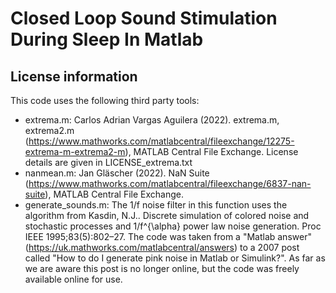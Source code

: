# Closed Loop Sound Stimulation During Sleep In Matlab


## License information
This code uses the following third party tools:
 - extrema.m: Carlos Adrian Vargas Aguilera (2022). extrema.m, extrema2.m (https://www.mathworks.com/matlabcentral/fileexchange/12275-extrema-m-extrema2-m), MATLAB Central File Exchange. License details are given in LICENSE_extrema.txt
 - nanmean.m: Jan Gläscher (2022). NaN Suite (https://www.mathworks.com/matlabcentral/fileexchange/6837-nan-suite), MATLAB Central File Exchange.
 - generate_sounds.m: The 1/f noise filter in this function uses the algorithm from Kasdin, N.J.. Discrete simulation of colored noise and stochastic processes and
1/f^{\alpha} power law noise generation. Proc IEEE 1995;83(5):802–27. The code was taken from a "Matlab answer" (https://uk.mathworks.com/matlabcentral/answers) to a 2007 post called "How to do I generate pink noise in Matlab or Simulink?". As far as we are aware this post is no longer online, but the code was freely available online for use. 
